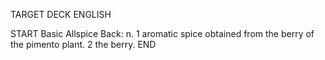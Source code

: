 TARGET DECK
ENGLISH

START
Basic
Allspice
Back: n. 1 aromatic spice obtained from the berry of the pimento plant. 2 the berry.
END
